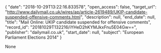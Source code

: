{
  "date": "2018-10-29T13:22:16.833578", 
  "open_access": false, 
  "target_url": "http://www.dailymail.co.uk/wires/ap/article-2619489/UKIP-candidate-suspended-offensive-comments.html", 
  "description": null, 
  "end_date": null, 
  "title": "Mail Online: UKIP candidate suspended for offensive comments", 
  "record_id": "20181029T132216/iYHeD2hKYMJkxFnu5E04Gw==", 
  "publisher": "dailymail.co.uk", 
  "start_date": null, 
  "subject": "European Parliament Elections 2014"
}

None